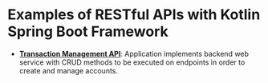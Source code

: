 # Examples of RESTful APIs with Kotlin Spring Boot Framework

- <a href="https://github.com/sauravdwivedi/Microservices/tree/main/Kotlin/transaction-management">**Transaction Management API**</a>: Application implements backend web service with CRUD methods to be executed on endpoints in order to create and manage accounts.